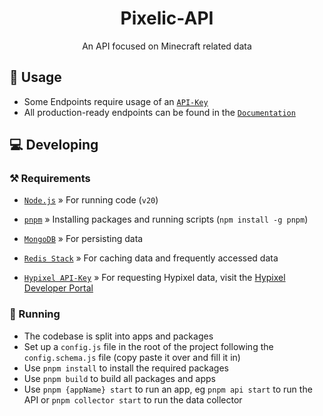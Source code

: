 <div align="center">

# Pixelic-API

An API focused on Minecraft related data

</div>

## 📗 Usage

- Some Endpoints require usage of an [`API-Key`](https://api.pixelic.de/docs/#section/Authentication)
- All production-ready endpoints can be found in the [`Documentation`](https://api.pixelic.de)

## 💻 Developing

### ⚒️ Requirements

- [`Node.js`](https://nodejs.org/en/download/current/) » For running code (`v20`)
- [`pnpm`](https://pnpm.io/) » Installing packages and running scripts (`npm install -g pnpm`)
- [`MongoDB`](https://www.mongodb.com/) » For persisting data
- [`Redis Stack`](https://redis.io/docs/about/about-stack/) » For caching data and frequently accessed data

- [`Hypixel API-Key`](https://developer.hypixel.net/) » For requesting Hypixel data, visit the [Hypixel Developer Portal](https://developer.hypixel.net/)

### 🚀 Running

- The codebase is split into apps and packages
- Set up a `config.js` file in the root of the project following the `config.schema.js` file (copy paste it over and fill it in)
- Use `pnpm install` to install the required packages
- Use `pnpm build` to build all packages and apps
- Use `pnpm {appName} start` to run an app, eg `pnpm api start` to run the API or `pnpm collector start` to run the data collector
